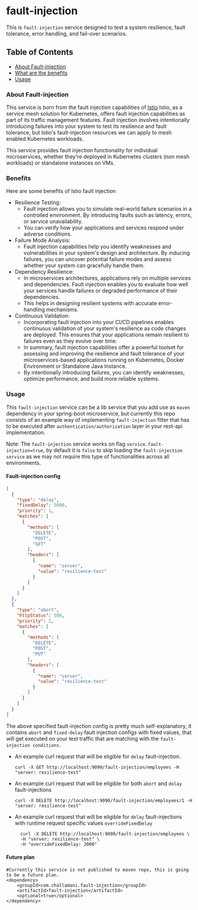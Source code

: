 # fault-injection
This is `fault-injection` service designed to test a system resilience, fault tolerance, error handling, and fail-over scenarios.

## Table of Contents
- [About Fault-injection](#about-fault-injection)
- [What are the benefits](#Benefits)
- [Usage](#usage)

### About Fault-injection

This service is born from the fault injection capabilities of [Istio](https://istio.io/latest/docs/tasks/traffic-management/fault-injection/)
Istio, as a service mesh solution for Kubernetes, offers fault injection capabilities as part of its traffic management features. Fault injection involves intentionally introducing failures into your system to test its resilience and fault tolerance, but Istio's fault-injection resources we can apply to mesh enabled Kubernetes workloads.

This service provides fault injection functionality for individual microservices, whether they're deployed in Kubernetes clusters (non mesh workloads) or standalone instances on VMs.

### Benefits
Here are some benefits of Istio fault injection

- Resilience Testing: 
  - Fault injection allows you to simulate real-world failure scenarios in a controlled environment. By introducing faults such as latency, errors, or service unavailability. 
  - You can verify how your applications and services respond under adverse conditions.
- Failure Mode Analysis: 
  - Fault injection capabilities help you identify weaknesses and vulnerabilities in your system's design and architecture. By inducing failures, you can uncover potential failure modes and assess whether your system can gracefully handle them.
- Dependency Resilience: 
  - In microservices architectures, applications rely on multiple services and dependencies. Fault injection enables you to evaluate how well your services handle failures or degraded performance of their dependencies. 
  - This helps in designing resilient systems with accurate error-handling mechanisms.
- Continuous Validation: 
  - Incorporating fault injection into your CI/CD pipelines enables continuous validation of your system's resilience as code changes are deployed. This ensures that your applications remain resilient to failures even as they evolve over time.
  - In summary, fault injection capabilities offer a powerful toolset for assessing and improving the resilience and fault tolerance of your microservices-based applications running on Kubernetes, Docker Environment or Standalone Java Instance. 
  - By intentionally introducing failures, you can identify weaknesses, optimize performance, and build more reliable systems.

### Usage

This `fault-injection` service can be a lib service that you add use as `maven` dependency in your spring-boot microservice, but currently this repo consists of an example way of implementing `fault-injection` filter that has to be executed after `authentication/authorization` layer in your rest-api implementation.

Note: The `fault-injection` service works on flag `service.fault-injection=true`, by default it is `false` to skip loading the `fault-injection service` as we may not require this type of functionalities across all environments.  

#### Fault-injection config
```json
[
  {
    "type": "delay",
    "fixedDelay": 5000,
    "priority": 1,
    "matches": [
      {
        "methods": [
          "DELETE",
          "POST",
          "GET"
        ],
        "headers": [
          {
            "name": "server",
            "value": "resilience-test"
          }
        ]
      }
    ]
  },
  {
    "type": "abort",
    "httpStatus": 500,
    "priority": 2,
    "matches": [
      {
        "methods": [
          "DELETE",
          "POST",
          "PUT"
        ],
        "headers": [
          {
            "name": "server",
            "value": "resilience-test"
          }
        ]
      }
    ]
  }
]
```
The above specified fault-injection config is pretty much self-explanatory, it contains `abort` and `fixed-delay` fault injection configs with fixed values, that will get executed on your test traffic that are matching with the `fault-injection conditions`.

- An example curl request that will be eligible for `delay` fault-injection.
    ```curl
    curl -X GET http://localhost:9090/fault-injection/employees -H "server: resilience-test"
    ```
- An example curl request that will be eligible for both `abort` and `delay` fault-injections
    ```curl
    curl -X DELETE http://localhost:9090/fault-injection/employees/1 -H "server: resilience-test"  
    ```
- An example curl request that will be eligible for `delay` fault-injections with runtime request specific values `overrideFixedDelay`
  ```curl
    curl -X DELETE http://localhost:9090/fault-injection/employees \
    -H "server: resilience-test" \
    -H "overrideFixedDelay: 2000" 
  ```

#### Future plan
```maven
#Currently this service is not published to maven repo, this is going to be a future plan.
<dependency>
	<groupId>com.challamani.fault-injection</groupId>
	<artifactId>fault-injection</artifactId>
	<optional>true</optional>
</dependency>
```